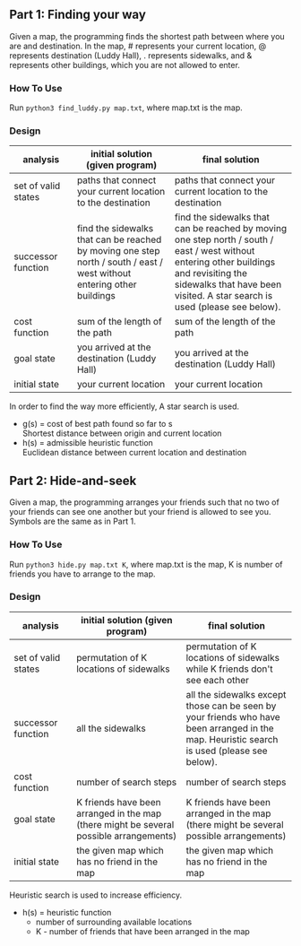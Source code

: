 ## Part 1: Finding your way

Given a map, the programming finds the shortest path between where you are and destination. In the map, # represents your current location, @ represents destination (Luddy Hall), . represents sidewalks, and & represents other buildings, which you are not allowed to enter.

### How To Use
Run `python3 find_luddy.py map.txt`, where map.txt is the map.

### Design

| analysis <img width=250/>| initial solution (given program) <img width=800/>| final solution <img width=800/>|
| --- | --- | --- |
| set of valid states | paths that connect your current location to the destination | paths that connect your current location to the destination |
| successor function | find the sidewalks that can be reached by moving one step north / south / east / west without entering other buildings | find the sidewalks that can be reached by moving one step north / south / east / west without entering other buildings and revisiting the sidewalks that have been visited. A star search is used (please see below). |
| cost function | sum of the length of the path | sum of the length of the path |
| goal state | you arrived at the destination (Luddy Hall) | you arrived at the destination (Luddy Hall) |
| initial state | your current location | your current location |


In order to find the way more efficiently, A star search is used. 
- g(s) = cost of best path found so far to s <br>
Shortest distance between origin and current location
- h(s) = admissible heuristic function <br> 
Euclidean distance between current location and destination

## Part 2: Hide-and-seek
Given a map, the programming arranges your friends such that no two of your friends can see one another but your friend is allowed to see you. Symbols are the same as in Part 1. 

### How To Use
Run `python3 hide.py map.txt K`, where map.txt is the map, K is number of friends you have to arrange to the map.

### Design

| analysis <img width=250/>| initial solution (given program) <img width=800/>| final solution <img width=800/>|
| --- | --- | --- |
| set of valid states | permutation of K locations of sidewalks | permutation of K locations of sidewalks while K friends don't see each other |
| successor function | all the sidewalks | all the sidewalks except those can be seen by your friends who have been arranged in the map. Heuristic search is used (please see below). |
| cost function | number of search steps | number of search steps |
| goal state | K friends have been arranged in the map (there might be several possible arrangements) | K friends have been arranged in the map (there might be several possible arrangements) |
| initial state | the given map which has no friend in the map | the given map which has no friend in the map |


Heuristic search is used to increase efficiency. 
- h(s) = heuristic function <br> 
  - number of surrounding available locations
  - K - number of friends that have been arranged in the map